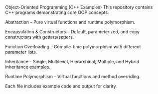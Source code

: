 Object-Oriented Programming (C++ Examples)
This repository contains C++ programs demonstrating core OOP concepts:

Abstraction – Pure virtual functions and runtime polymorphism.

Encapsulation & Constructors – Default, parameterized, and copy constructors with getters/setters.

Function Overloading – Compile-time polymorphism with different parameter lists.

Inheritance – Single, Multilevel, Hierarchical, Multiple, and Hybrid inheritance examples.

Runtime Polymorphism – Virtual functions and method overriding.

Each file includes example code and output for clarity.

